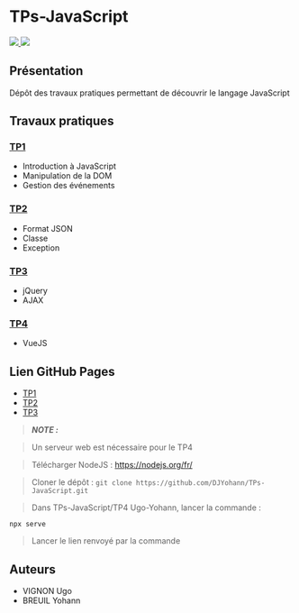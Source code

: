 # TPs-JavaScript

<a href="https://jquery.com/"> <img src="https://img.shields.io/badge/jQuery-3.6.0-%230668AB"> </a>
<a href="https://vuejs.org/"> <img src="https://img.shields.io/badge/Vue.js-3-%2342B883"> </a>

## Présentation

Dépôt des travaux pratiques permettant de découvrir le langage JavaScript 

## Travaux pratiques 

### [TP1](./TP1%20Ugo-Yohann/)

* Introduction à JavaScript
* Manipulation de la DOM
* Gestion des événements

### [TP2](./TP2%20Ugo-Yohann/)

* Format JSON
* Classe 
* Exception 

### [TP3](./TP3%20Ugo-Yohann/)

* jQuery
* AJAX

### [TP4](./TP4%20Ugo-Yohann/)

* VueJS

## Lien GitHub Pages 

* [TP1](./TP1%20Ugo-Yohann/view/index.html)
* [TP2](./TP2%20Ugo-Yohann/view/index.html)
* [TP3](./TP3%20Ugo-Yohann/view/index.html)

> **_NOTE :_** 

> Un serveur web est nécessaire pour le TP4

> Télécharger NodeJS : https://nodejs.org/fr/

> Cloner le dépôt : `git clone https://github.com/DJYohann/TPs-JavaScript.git`

> Dans TPs-JavaScript/TP4 Ugo-Yohann, lancer la commande :
```
npx serve
```

> Lancer le lien renvoyé par la commande 

## Auteurs 

* VIGNON Ugo
* BREUIL Yohann
